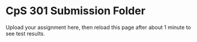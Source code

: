 # CpS 301 Submission Folder

Upload your assignment here, then reload this page after about 1 minute to see test results.

